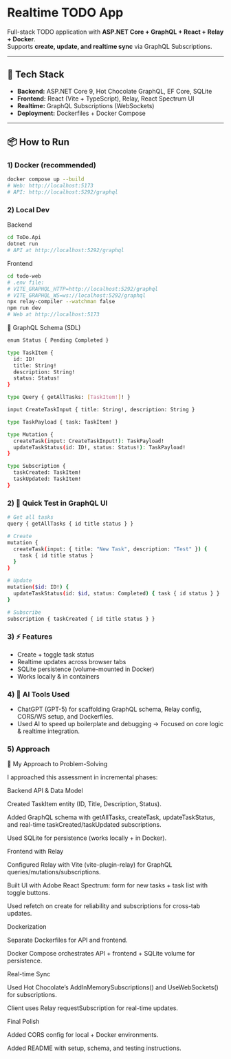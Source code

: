 # Realtime TODO App

Full-stack TODO application with **ASP.NET Core + GraphQL + React + Relay + Docker**.  
Supports **create, update, and realtime sync** via GraphQL Subscriptions.

---

## 🚀 Tech Stack
- **Backend:** ASP.NET Core 9, Hot Chocolate GraphQL, EF Core, SQLite
- **Frontend:** React (Vite + TypeScript), Relay, React Spectrum UI
- **Realtime:** GraphQL Subscriptions (WebSockets)
- **Deployment:** Dockerfiles + Docker Compose

---

## 📦 How to Run

### 1) Docker (recommended)
```bash
docker compose up --build
# Web: http://localhost:5173
# API: http://localhost:5292/graphql
```
### 2) Local Dev

Backend
```bash
cd ToDo.Api
dotnet run
# API at http://localhost:5292/graphql
```
Frontend
```bash
cd todo-web
# .env file:
# VITE_GRAPHQL_HTTP=http://localhost:5292/graphql
# VITE_GRAPHQL_WS=ws://localhost:5292/graphql
npx relay-compiler --watchman false
npm run dev
# Web at http://localhost:5173
```

📜 GraphQL Schema (SDL)

```bash
enum Status { Pending Completed }

type TaskItem {
  id: ID!
  title: String!
  description: String!
  status: Status!
}

type Query { getAllTasks: [TaskItem!]! }

input CreateTaskInput { title: String!, description: String }

type TaskPayload { task: TaskItem! }

type Mutation {
  createTask(input: CreateTaskInput!): TaskPayload!
  updateTaskStatus(id: ID!, status: Status!): TaskPayload!
}

type Subscription {
  taskCreated: TaskItem!
  taskUpdated: TaskItem!
}
```
### 2) 🧪 Quick Test in GraphQL UI

```bash
# Get all tasks
query { getAllTasks { id title status } }

# Create
mutation {
  createTask(input: { title: "New Task", description: "Test" }) {
    task { id title status }
  }
}

# Update
mutation($id: ID!) {
  updateTaskStatus(id: $id, status: Completed) { task { id status } }
}

# Subscribe
subscription { taskCreated { id title status } }
```

### 3) ⚡ Features
- Create + toggle task status
- Realtime updates across browser tabs
- SQLite persistence (volume-mounted in Docker)
- Works locally & in containers

### 4) 🧠 AI Tools Used
- ChatGPT (GPT-5) for scaffolding GraphQL schema, Relay config, CORS/WS setup, and Dockerfiles.
- Used AI to speed up boilerplate and debugging → Focused on core logic & realtime integration.

### 5) Approach
🧠 My Approach to Problem-Solving

I approached this assessment in incremental phases:

Backend API & Data Model

Created TaskItem entity (ID, Title, Description, Status).

Added GraphQL schema with getAllTasks, createTask, updateTaskStatus, and real-time taskCreated/taskUpdated subscriptions.

Used SQLite for persistence (works locally + in Docker).

Frontend with Relay

Configured Relay with Vite (vite-plugin-relay) for GraphQL queries/mutations/subscriptions.

Built UI with Adobe React Spectrum: form for new tasks + task list with toggle buttons.

Used refetch on create for reliability and subscriptions for cross-tab updates.

Dockerization

Separate Dockerfiles for API and frontend.

Docker Compose orchestrates API + frontend + SQLite volume for persistence.

Real-time Sync

Used Hot Chocolate’s AddInMemorySubscriptions() and UseWebSockets() for subscriptions.

Client uses Relay requestSubscription for real-time updates.

Final Polish

Added CORS config for local + Docker environments.

Added README with setup, schema, and testing instructions.